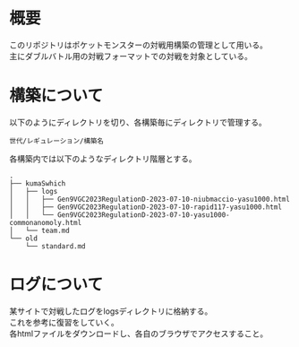 # 概要
このリポジトリはポケットモンスターの対戦用構築の管理として用いる。  
主にダブルバトル用の対戦フォーマットでの対戦を対象としている。  

# 構築について
以下のようにディレクトリを切り、各構築毎にディレクトリで管理する。  

```
世代/レギュレーション/構築名
```
各構築内では以下のようなディレクトリ階層とする。  

```
.
├── kumaSwhich
│   ├── logs
│   │   ├── Gen9VGC2023RegulationD-2023-07-10-niubmaccio-yasu1000.html
│   │   ├── Gen9VGC2023RegulationD-2023-07-10-rapid117-yasu1000.html
│   │   └── Gen9VGC2023RegulationD-2023-07-10-yasu1000-commonanomoly.html
│   └── team.md
└── old
    └── standard.md
```

# ログについて
某サイトで対戦したログをlogsディレクトリに格納する。  
これを参考に復習をしていく。  
各htmlファイルをダウンロードし、各自のブラウザでアクセスすること。  